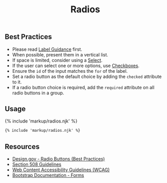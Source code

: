 ﻿---
title: Radios
summary: Radios allow users to select exactly one option from multiple options.
tags: forms
layout: guide
eleventyNavigation:
  key: Radios
  parent: Form Controls
  order: 7
  excerpt: Radios allow users to select exactly one option from multiple options.
  img: /img/illustrations/illus-radios.png
---

## Best Practices

- Please read [Label Guidance](/form-controls/labels-guidance) first.
- When possible, present them in a vertical list.
- If space is limited, consider using a [Select](/form-controls/select).
- If the user can select one or more options, use [Checkboxes](/form-controls/checkboxes).
- Ensure the `id` of the input matches the `for` of the label.
- Set a radio button as the default choice by adding the `checked` attribute to it.
- If a radio button choice is required, add the `required` attribute on all radio buttons in a group.

## Usage

{% include 'markup/radios.njk' %}

```html
{% include 'markup/radios.njk' %}
```

## Resources

- [Design.gov - Radio Buttons (Best Practices)](https://designsystem.digital.gov/components/form-controls/#radio-buttons)
- [Section 508 Guidelines](https://www.section508.gov/)
- [Web Content Accessibility Guidelines (WCAG)](https://www.w3.org/TR/WCAG21/)
- [Bootstrap Documentation - Forms](https://getbootstrap.com/docs/5.2/forms/checks-radios/)
